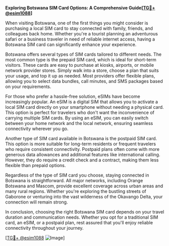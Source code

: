 **Exploring Botswana SIM Card Options: A Comprehensive Guide[[TG💪+ @esim1088](https://t.me/s/esim1088)]**

When visiting Botswana, one of the first things you might consider is purchasing a local SIM card to stay connected with family, friends, and colleagues back home. Whether you're a tourist planning an adventurous safari or a business traveler in need of reliable internet access, having a Botswana SIM card can significantly enhance your experience. 

Botswana offers several types of SIM cards tailored to different needs. The most common type is the prepaid SIM card, which is ideal for short-term visitors. These cards are easy to purchase at kiosks, airports, or mobile network provider stores. Simply walk into a store, choose a plan that suits your usage, and top it up as needed. Most providers offer flexible plans, allowing you to select data bundles, call minutes, and SMS packages based on your requirements.

For those who prefer a hassle-free solution, eSIMs have become increasingly popular. An eSIM is a digital SIM that allows you to activate a local SIM card directly on your smartphone without needing a physical card. This option is perfect for travelers who don't want the inconvenience of carrying multiple SIM cards. By using an eSIM, you can easily switch between your home network and the local network, ensuring seamless connectivity wherever you go.

Another type of SIM card available in Botswana is the postpaid SIM card. This option is more suitable for long-term residents or frequent travelers who require consistent connectivity. Postpaid plans often come with more generous data allowances and additional features like international calling. However, they do require a credit check and a contract, making them less flexible than prepaid options.

Regardless of the type of SIM card you choose, staying connected in Botswana is straightforward. All major networks, including Orange Botswana and Mascom, provide excellent coverage across urban areas and many rural regions. Whether you're exploring the bustling streets of Gaborone or venturing into the vast wilderness of the Okavango Delta, your connection will remain strong.

In conclusion, choosing the right Botswana SIM card depends on your travel duration and communication needs. Whether you opt for a traditional SIM card, an eSIM, or a postpaid plan, rest assured that you'll enjoy reliable connectivity throughout your journey. 

[[TG💪+ @esim1088](https://t.me/s/esim1088) ![Image](https://i.postimg.cc/Y0z9fWf4/image.png)]